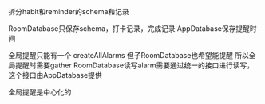 拆分habit和reminder的schema和记录

RoomDatabase只保存schema，打卡记录，完成记录
AppDatabase保存提醒时间

全局提醒只能有一个 createAllAlarms
但子RoomDatabase也希望能提醒
所以全局提醒时需要gather
RoomDatabase读写alarm需要通过统一的接口进行读写，这个接口由AppDatabase提供

全局提醒是中心化的


